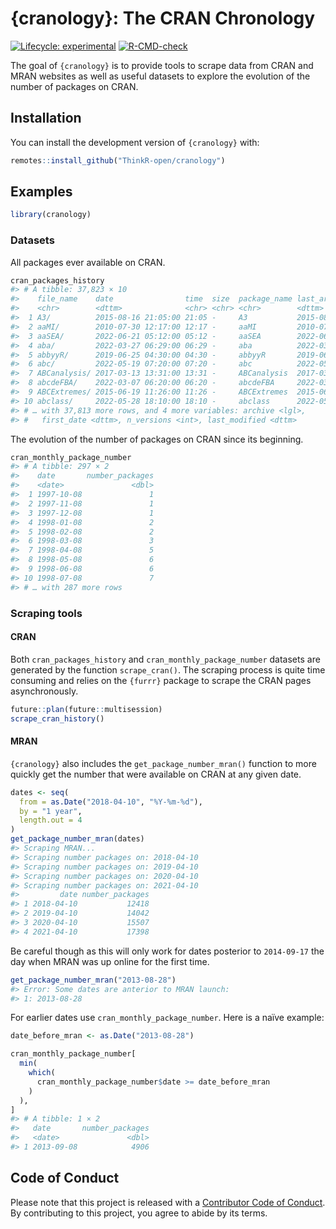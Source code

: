 
<!-- README.md is generated from README.Rmd. Please edit that file -->

# {cranology}: The CRAN Chronology

<!-- badges: start -->

[![Lifecycle:
experimental](https://img.shields.io/badge/lifecycle-experimental-orange.svg)](https://lifecycle.r-lib.org/articles/stages.html#experimental)
[![R-CMD-check](https://github.com/ThinkR-open/cranology/actions/workflows/R-CMD-check.yaml/badge.svg)](https://github.com/ThinkR-open/cranology/actions/workflows/R-CMD-check.yaml)
<!-- badges: end -->

The goal of `{cranology}` is to provide tools to scrape data from CRAN
and MRAN websites as well as useful datasets to explore the evolution of
the number of packages on CRAN.

## Installation

You can install the development version of `{cranology}` with:

``` r
remotes::install_github("ThinkR-open/cranology")
```

## Examples

``` r
library(cranology)
```

### Datasets

All packages ever available on CRAN.

``` r
cran_packages_history
#> # A tibble: 37,823 × 10
#>    file_name    date                time  size  package_name last_archived      
#>    <chr>        <dttm>              <chr> <chr> <chr>        <dttm>             
#>  1 A3/          2015-08-16 21:05:00 21:05 -     A3           2015-08-16 21:05:00
#>  2 aaMI/        2010-07-30 12:17:00 12:17 -     aaMI         2010-07-30 12:17:00
#>  3 aaSEA/       2022-06-21 05:12:00 05:12 -     aaSEA        2022-06-21 05:12:00
#>  4 aba/         2022-03-27 06:29:00 06:29 -     aba          2022-03-27 06:29:00
#>  5 abbyyR/      2019-06-25 04:30:00 04:30 -     abbyyR       2019-06-25 04:30:00
#>  6 abc/         2022-05-19 07:20:00 07:20 -     abc          2022-05-19 07:20:00
#>  7 ABCanalysis/ 2017-03-13 13:31:00 13:31 -     ABCanalysis  2017-03-13 13:31:00
#>  8 abcdeFBA/    2022-03-07 06:20:00 06:20 -     abcdeFBA     2022-03-07 06:20:00
#>  9 ABCExtremes/ 2015-06-19 11:26:00 11:26 -     ABCExtremes  2015-06-19 11:26:00
#> 10 abclass/     2022-05-28 18:10:00 18:10 -     abclass      2022-05-28 18:10:00
#> # … with 37,813 more rows, and 4 more variables: archive <lgl>,
#> #   first_date <dttm>, n_versions <int>, last_modified <dttm>
```

The evolution of the number of packages on CRAN since its beginning.

``` r
cran_monthly_package_number
#> # A tibble: 297 × 2
#>    date       number_packages
#>    <date>               <dbl>
#>  1 1997-10-08               1
#>  2 1997-11-08               1
#>  3 1997-12-08               1
#>  4 1998-01-08               2
#>  5 1998-02-08               2
#>  6 1998-03-08               3
#>  7 1998-04-08               5
#>  8 1998-05-08               6
#>  9 1998-06-08               6
#> 10 1998-07-08               7
#> # … with 287 more rows
```

### Scraping tools

#### CRAN

Both `cran_packages_history` and `cran_monthly_package_number` datasets
are generated by the function `scrape_cran()`. The scraping process is
quite time consuming and relies on the `{furrr}` package to scrape the
CRAN pages asynchronously.

``` r
future::plan(future::multisession)
scrape_cran_history()
```

#### MRAN

`{cranology}` also includes the `get_package_number_mran()` function to
more quickly get the number that were available on CRAN at any given
date.

``` r
dates <- seq(
  from = as.Date("2018-04-10", "%Y-%m-%d"), 
  by = "1 year", 
  length.out = 4
)
get_package_number_mran(dates)
#> Scraping MRAN...
#> Scraping number packages on: 2018-04-10
#> Scraping number packages on: 2019-04-10
#> Scraping number packages on: 2020-04-10
#> Scraping number packages on: 2021-04-10
#>         date number_packages
#> 1 2018-04-10           12418
#> 2 2019-04-10           14042
#> 3 2020-04-10           15507
#> 4 2021-04-10           17398
```

Be careful though as this will only work for dates posterior to
`2014-09-17` the day when MRAN was up online for the first time.

``` r
get_package_number_mran("2013-08-28")
#> Error: Some dates are anterior to MRAN launch:
#> 1: 2013-08-28
```

For earlier dates use `cran_monthly_package_number`. Here is a naïve
example:

``` r
date_before_mran <- as.Date("2013-08-28")

cran_monthly_package_number[
  min(
    which(
      cran_monthly_package_number$date >= date_before_mran
    )
  ), 
]
#> # A tibble: 1 × 2
#>   date       number_packages
#>   <date>               <dbl>
#> 1 2013-09-08            4906
```

## Code of Conduct

Please note that this project is released with a [Contributor Code of
Conduct](https://contributor-covenant.org/version/2/0/CODE_OF_CONDUCT.html).
By contributing to this project, you agree to abide by its terms.
